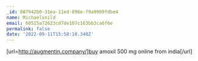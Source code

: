 ```yaml
---
_id: 887942b0-31ea-11ed-896e-f9a9909fdbe4
name: Michaelsnild
email: 60515a72623cd7de107c163bb3ca6f6e
permalink: false
date: '2022-09-11T15:58:10.340Z'
---
```

[url=http://augmentin.company/]buy amoxil 500 mg online from india[/url]
